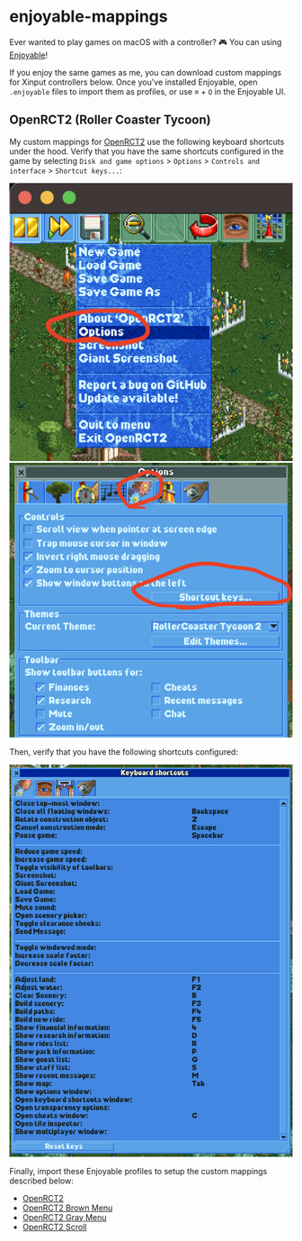 # enjoyable-mappings

Ever wanted to play games on macOS with a controller? 🎮 You can using [Enjoyable](https://yukkurigames.com/enjoyable/)!

If you enjoy the same games as me, you can download custom mappings for Xinput controllers below.
Once you've installed Enjoyable, open `.enjoyable` files to import them as profiles,
or use `⌘` + `O` in the Enjoyable UI.

## OpenRCT2 (Roller Coaster Tycoon)

My custom mappings for [OpenRCT2](https://openrct2.org/) use the following keyboard shortcuts under the hood.
Verify that you have the same shortcuts configured in the game by selecting
`Disk and game options` > `Options` > `Controls and interface` > `Shortcut keys...`:

<img alt="OpenRCT2 options" src="img/OpenRCT2_options.png" />
<img alt="OpenRCT2 controls and interface menu" src="img/OpenRCT2_controls_and_interface.png" />

Then, verify that you have the following shortcuts configured:

<img alt="OpenRCT2 keyboard shortcuts" src="img/OpenRCT2_keyboard_shortcuts.png" />

Finally, import these Enjoyable profiles to setup the custom mappings described below:

- [OpenRCT2](https://raw.githubusercontent.com/mxskylar/enjoyable-mappings/main/OpenRCT2.enjoyable)
- [OpenRCT2 Brown Menu](https://github.com/mxskylar/enjoyable-mappings/blob/main/OpenRCT2%20Brown%20Menu.enjoyable)
- [OpenRCT2 Gray Menu](https://github.com/mxskylar/enjoyable-mappings/blob/main/OpenRCT2%20Gray%20Menu.enjoyable)
- [OpenRCT2 Scroll](https://github.com/mxskylar/enjoyable-mappings/blob/main/OpenRCT2%20Scroll.enjoyable)


